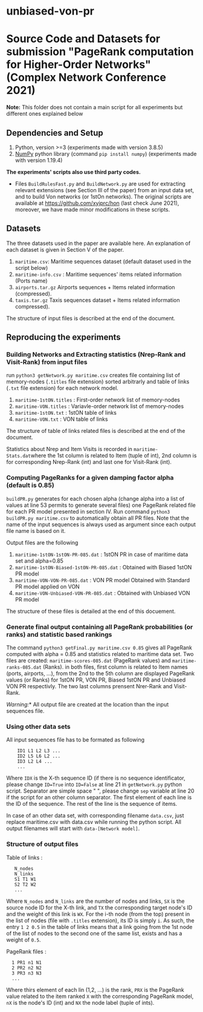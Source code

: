 # unbiased-von-pr

# Source Code and Datasets for submission "PageRank computation for Higher-Order Networks" (Complex Network Conference 2021)

**Note:** This folder does not contain a main script for all experiments but different ones explained below 

## Dependencies and Setup

1. Python, version >=3 (experiments made with version 3.8.5)
2. [NumPy](https://numpy.org/) python library (command `pip install numpy`) (experiments made with version 1.19.4)

**The experiments' scripts also use third party codes.**

- Files `BuildRulesFast.py` and `BuildNetwork.py` are used for extracting relevant extensions (see Section III of the paper) from an input data set, and to build Von networks (or 1stOn networks). The original scripts are available at https://github.com/xyjprc/hon (last check June 2021), moreover, we have made minor modifications in these scripts.

## Datasets

The three datasets used in the paper are available here. An explanation of each dataset is given in Section V of the paper.

1. `maritime.csv`: Maritime sequences dataset (default dataset used in the script below)
2. `maritime-info.csv` : Maritime sequences' items related information (Ports name)
3. `airports.tar.gz` Airports sequences + Items related information (compressed). 
4. `taxis.tar.gz` Taxis sequences dataset + Items related information compressed). 

The structure of input files is described at the end of the document. 

## Reproducing the experiments

### Building Networks and Extracting statistics (Nrep-Rank and Visit-Rank) from input files

run `python3 getNetwork.py maritime.csv` creates file containing list of memory-nodes (`.titles` file extension) sorted arbitrarly and table of links (`.txt` file extension) for each network model.

1. `maritime-1stON.titles` : First-order network list of memory-nodes
2. `maritime-VON.titles` : Variavle-order network list of memory-nodes
3. `maritime-1stON.txt` : 1stON table of links
4. `maritime-VON.txt` : VON table of links

The structure of table of links related files is described at the end of the document.

Statistics about Nrep and Item Visits is recorded in `maritime-Stats.dat`where the 1st column is related to Item (tuple of int), 2nd column is for corresponding Nrep-Rank (int) and last one for Visit-Rank (int). 
### Computing PageRanks for a given damping factor alpha (default is 0.85)

`buildPR.py` generates for each chosen alpha (change alpha into a list of values at line 53 permits to generate several files) one PageRank related file for each PR model presented in section IV.
Run command `python3 buildPR.py maritime.csv` to automatically obtain all PR files. Note that the name of the input sequences is always used as argument since each output file name is based on it.

Output files are the following

1. `maritime-1stON-1stON-PR-085.dat` : 1stON PR in case of maritime data set and alpha=0.85
2. `maritime-1stON-Biased-1stON-PR-085.dat` : Obtained with Biased 1stON PR model
3. `maritime-VON-VON-PR-085.dat` : VON PR model Obtained with Standard PR model applied on VON
4. `maritime-VON-Unbiased-VON-PR-085.dat` : Obtained with Unbiased VON PR model

The structure of these files is detailed at the end of this docuement.

### Generate final output containing all PageRank probabilities (or ranks) and statistic based rankings

The command `python3 getFinal.py maritime.csv 0.85` gives all PageRank computed with alpha = 0.85 and statistics related to maritime data set. Two files are created: `maritime-scores-085.dat` (PageRank values) and `maritime-ranks-085.dat` (Ranks). in both files, first column is related to Item names (ports, airports, ...), from the 2nd to the 5th column are displayed PageRank values (or Ranks) for 1stON PR, VON PR, Biased 1stON PR and Unbiased VON PR respectivly. The two last columns prensent Nrer-Rank and Visit-Rank.

*Warning:** All output file are created at the location than the input sequences file.
### Using other data sets
All input sequences file has to be formated as following

        ID1 L1 L2 L3 ...
        ID2 L5 L6 L2 ...
        ID3 L2 L4 ...
        ...

Where `IDX` is the X-th sequence ID (if there is no sequence identificator, please change `ID=True` into `ID=False` at line 21 in `getNetwork.py` python script. Separator are simple space " ", please change `sep` variable at line 20 if the script for an other column separator. The first element of each line is the ID of the sequence.
The rest of the line is the sequence of items.

In case of an other data set, with corresponding filename `data.csv`, just replace maritime.csv with data.csv while running the python script. All output filenames will start with `data-[Network model]`.

### Structure of output files

Table of links : 

       N_nodes
       N_links
       S1 T1 W1
       S2 T2 W2
       ...

Where `N_nodes` and `N_links` are the number of nodes and links, `SX` is the source node ID for the X-th link, and `TX` the corresponding target node's ID and the weight of this link is `WX`. For the i-th node (from the top) present in the list of nodes (file with `.titles` extension), its ID is simply `i`. As such, the entry `1 2 0.5` in the table of links means that a link going from the 1st node of the list of nodes to the second one of the same list, exists and has a weight of `0.5`.

PageRank files : 

      1 PR1 n1 N1
      2 PR2 n2 N2
      3 PR3 n3 N3
      ...

Where thirs element of each lin (1,2, ...) is the rank, `PRX` is the PageRank value related to the item ranked `X` with the corresponding PageRank model, `nX` is the node's ID (int) and `NX` the node label (tuple of ints).
